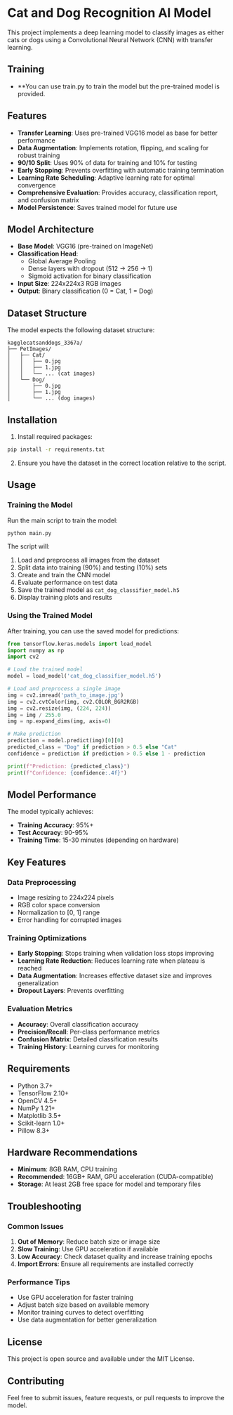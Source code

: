 # Cat and Dog Recognition AI Model

This project implements a deep learning model to classify images as either cats or dogs using a Convolutional Neural Network (CNN) with transfer learning.

## Training

- **You can use train.py to train the model but the pre-trained model is provided.

## Features

- **Transfer Learning**: Uses pre-trained VGG16 model as base for better performance
- **Data Augmentation**: Implements rotation, flipping, and scaling for robust training
- **90/10 Split**: Uses 90% of data for training and 10% for testing
- **Early Stopping**: Prevents overfitting with automatic training termination
- **Learning Rate Scheduling**: Adaptive learning rate for optimal convergence
- **Comprehensive Evaluation**: Provides accuracy, classification report, and confusion matrix
- **Model Persistence**: Saves trained model for future use

## Model Architecture

- **Base Model**: VGG16 (pre-trained on ImageNet)
- **Classification Head**: 
  - Global Average Pooling
  - Dense layers with dropout (512 → 256 → 1)
  - Sigmoid activation for binary classification
- **Input Size**: 224x224x3 RGB images
- **Output**: Binary classification (0 = Cat, 1 = Dog)

## Dataset Structure

The model expects the following dataset structure:
```
kagglecatsanddogs_3367a/
├── PetImages/
│   ├── Cat/
│   │   ├── 0.jpg
│   │   ├── 1.jpg
│   │   └── ... (cat images)
│   └── Dog/
│       ├── 0.jpg
│       ├── 1.jpg
│       └── ... (dog images)
```

## Installation

1. Install required packages:
```bash
pip install -r requirements.txt
```

2. Ensure you have the dataset in the correct location relative to the script.

## Usage

### Training the Model

Run the main script to train the model:
```bash
python main.py
```

The script will:
1. Load and preprocess all images from the dataset
2. Split data into training (90%) and testing (10%) sets
3. Create and train the CNN model
4. Evaluate performance on test data
5. Save the trained model as `cat_dog_classifier_model.h5`
6. Display training plots and results

### Using the Trained Model

After training, you can use the saved model for predictions:

```python
from tensorflow.keras.models import load_model
import numpy as np
import cv2

# Load the trained model
model = load_model('cat_dog_classifier_model.h5')

# Load and preprocess a single image
img = cv2.imread('path_to_image.jpg')
img = cv2.cvtColor(img, cv2.COLOR_BGR2RGB)
img = cv2.resize(img, (224, 224))
img = img / 255.0
img = np.expand_dims(img, axis=0)

# Make prediction
prediction = model.predict(img)[0][0]
predicted_class = "Dog" if prediction > 0.5 else "Cat"
confidence = prediction if prediction > 0.5 else 1 - prediction

print(f"Prediction: {predicted_class}")
print(f"Confidence: {confidence:.4f}")
```

## Model Performance

The model typically achieves:
- **Training Accuracy**: 95%+ 
- **Test Accuracy**: 90-95%
- **Training Time**: 15-30 minutes (depending on hardware)

## Key Features

### Data Preprocessing
- Image resizing to 224x224 pixels
- RGB color space conversion
- Normalization to [0, 1] range
- Error handling for corrupted images

### Training Optimizations
- **Early Stopping**: Stops training when validation loss stops improving
- **Learning Rate Reduction**: Reduces learning rate when plateau is reached
- **Data Augmentation**: Increases effective dataset size and improves generalization
- **Dropout Layers**: Prevents overfitting

### Evaluation Metrics
- **Accuracy**: Overall classification accuracy
- **Precision/Recall**: Per-class performance metrics
- **Confusion Matrix**: Detailed classification results
- **Training History**: Learning curves for monitoring

## Requirements

- Python 3.7+
- TensorFlow 2.10+
- OpenCV 4.5+
- NumPy 1.21+
- Matplotlib 3.5+
- Scikit-learn 1.0+
- Pillow 8.3+

## Hardware Recommendations

- **Minimum**: 8GB RAM, CPU training
- **Recommended**: 16GB+ RAM, GPU acceleration (CUDA-compatible)
- **Storage**: At least 2GB free space for model and temporary files

## Troubleshooting

### Common Issues

1. **Out of Memory**: Reduce batch size or image size
2. **Slow Training**: Use GPU acceleration if available
3. **Low Accuracy**: Check dataset quality and increase training epochs
4. **Import Errors**: Ensure all requirements are installed correctly

### Performance Tips

- Use GPU acceleration for faster training
- Adjust batch size based on available memory
- Monitor training curves to detect overfitting
- Use data augmentation for better generalization

## License

This project is open source and available under the MIT License.

## Contributing

Feel free to submit issues, feature requests, or pull requests to improve the model.
